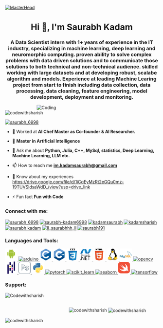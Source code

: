 [![MasterHead](https://i.ytimg.com/vi/_4kLioMoMrk/maxresdefault.jpg)](htteps://saurabhkadam.io)
<h1 align="center">Hi 👋, I'm Saurabh Kadam</h1>
<h3 align="center">A Data Scientist intern with 1+ years of experience in the IT industry, specializing in machine learning, deep learning and neuromorphic computing. proven ability to solve complex problems with data driven solutions and to communicate those solutions to both technical and non-technical audience. skilled working with large datasets and at developing robust, scalabe algorithm and models. Experience at leading Machine Learing project from start to finish including data collection, data processing, data cleaning, feature engineering, model development, deployment and monitoring.</h3>
<img align="right" alt="Coding" width="400" src="https://thumbs.gfycat.com/AshamedWeightyDachshund-max-1mb.gif">

<p align="left"> <img src="https://komarev.com/ghpvc/?username=codewithsharish&label=Profile%20views&color=0e75b6&style=flat" alt="codewithsharish" /> </p>

<p align="left"> <a href="https://twitter.com/saurabh_6998" target="blank"><img src="https://img.shields.io/twitter/follow/saurabh_6998?logo=twitter&style=for-the-badge" alt="saurabh_6998" /></a> </p>

- 🔭 Worked at **AI Chef Master as Co-founder & AI Researcher.**

- 🌱 **Master in Artificial Intelligence**

- 💬 Ask me about **Python, Julia, C++, MySql, statistics, Deep Learning, Machine Learning, LLM etc.**

- 📫 How to reach me **im.kadamsaurabh@gmail.com**

- 📄 Know about my experiences https://drive.google.com/file/d/1iCqEyMzRt2eGQu0mz-19TUVSldsaWdD_/view?usp=drive_link

- ⚡ Fun fact **Fun with Code**

<h3 align="left">Connect with me:</h3>
<p align="left">
<a href="https://twitter.com/saurabh_6998" target="blank"><img align="center" src="https://raw.githubusercontent.com/rahuldkjain/github-profile-readme-generator/master/src/images/icons/Social/twitter.svg" alt="saurabh_6998" height="30" width="40" /></a>
<a href="https://linkedin.com/in/saurabh-kadam6998" target="blank"><img align="center" src="https://raw.githubusercontent.com/rahuldkjain/github-profile-readme-generator/master/src/images/icons/Social/linked-in-alt.svg" alt="saurabh-kadam6998" height="30" width="40" /></a>
<a href="https://stackoverflow.com/users/kadamsaurabh" target="blank"><img align="center" src="https://raw.githubusercontent.com/rahuldkjain/github-profile-readme-generator/master/src/images/icons/Social/stack-overflow.svg" alt="kadamsaurabh" height="30" width="40" /></a>
<a href="https://kaggle.com/kadamsharish" target="blank"><img align="center" src="https://raw.githubusercontent.com/rahuldkjain/github-profile-readme-generator/master/src/images/icons/Social/kaggle.svg" alt="kadamsharish" height="30" width="40" /></a>
<a href="https://fb.com/saurabh kadam" target="blank"><img align="center" src="https://raw.githubusercontent.com/rahuldkjain/github-profile-readme-generator/master/src/images/icons/Social/facebook.svg" alt="saurabh kadam" height="30" width="40" /></a>
<a href="https://instagram.com/ll_saurabhhh_ll" target="blank"><img align="center" src="https://raw.githubusercontent.com/rahuldkjain/github-profile-readme-generator/master/src/images/icons/Social/instagram.svg" alt="ll_saurabhhh_ll" height="30" width="40" /></a>
<a href="https://www.hackerrank.com/saurabh191" target="blank"><img align="center" src="https://raw.githubusercontent.com/rahuldkjain/github-profile-readme-generator/master/src/images/icons/Social/hackerrank.svg" alt="saurabh191" height="30" width="40" /></a>
</p>

<h3 align="left">Languages and Tools:</h3>
<p align="left"> <a href="https://developer.android.com" target="_blank" rel="noreferrer"> <img src="https://raw.githubusercontent.com/devicons/devicon/master/icons/android/android-original-wordmark.svg" alt="android" width="40" height="40"/> </a> <a href="https://www.arduino.cc/" target="_blank" rel="noreferrer"> <img src="https://cdn.worldvectorlogo.com/logos/arduino-1.svg" alt="arduino" width="40" height="40"/> </a> <a href="https://www.cprogramming.com/" target="_blank" rel="noreferrer"> <img src="https://raw.githubusercontent.com/devicons/devicon/master/icons/c/c-original.svg" alt="c" width="40" height="40"/> </a> <a href="https://www.w3schools.com/cpp/" target="_blank" rel="noreferrer"> <img src="https://raw.githubusercontent.com/devicons/devicon/master/icons/cplusplus/cplusplus-original.svg" alt="cplusplus" width="40" height="40"/> </a> <a href="https://www.w3schools.com/css/" target="_blank" rel="noreferrer"> <img src="https://raw.githubusercontent.com/devicons/devicon/master/icons/css3/css3-original-wordmark.svg" alt="css3" width="40" height="40"/> </a> <a href="https://dotnet.microsoft.com/" target="_blank" rel="noreferrer"> <img src="https://raw.githubusercontent.com/devicons/devicon/master/icons/dot-net/dot-net-original-wordmark.svg" alt="dotnet" width="40" height="40"/> </a> <a href="https://www.w3.org/html/" target="_blank" rel="noreferrer"> <img src="https://raw.githubusercontent.com/devicons/devicon/master/icons/html5/html5-original-wordmark.svg" alt="html5" width="40" height="40"/> </a> <a href="https://www.linux.org/" target="_blank" rel="noreferrer"> <img src="https://raw.githubusercontent.com/devicons/devicon/master/icons/linux/linux-original.svg" alt="linux" width="40" height="40"/> </a> <a href="https://www.mysql.com/" target="_blank" rel="noreferrer"> <img src="https://raw.githubusercontent.com/devicons/devicon/master/icons/mysql/mysql-original-wordmark.svg" alt="mysql" width="40" height="40"/> </a> <a href="https://opencv.org/" target="_blank" rel="noreferrer"> <img src="https://www.vectorlogo.zone/logos/opencv/opencv-icon.svg" alt="opencv" width="40" height="40"/> </a> <a href="https://pandas.pydata.org/" target="_blank" rel="noreferrer"> <img src="https://raw.githubusercontent.com/devicons/devicon/2ae2a900d2f041da66e950e4d48052658d850630/icons/pandas/pandas-original.svg" alt="pandas" width="40" height="40"/> </a> <a href="https://www.photoshop.com/en" target="_blank" rel="noreferrer"> <img src="https://raw.githubusercontent.com/devicons/devicon/master/icons/photoshop/photoshop-line.svg" alt="photoshop" width="40" height="40"/> </a> <a href="https://www.python.org" target="_blank" rel="noreferrer"> <img src="https://raw.githubusercontent.com/devicons/devicon/master/icons/python/python-original.svg" alt="python" width="40" height="40"/> </a> <a href="https://pytorch.org/" target="_blank" rel="noreferrer"> <img src="https://www.vectorlogo.zone/logos/pytorch/pytorch-icon.svg" alt="pytorch" width="40" height="40"/> </a> <a href="https://scikit-learn.org/" target="_blank" rel="noreferrer"> <img src="https://upload.wikimedia.org/wikipedia/commons/0/05/Scikit_learn_logo_small.svg" alt="scikit_learn" width="40" height="40"/> </a> <a href="https://seaborn.pydata.org/" target="_blank" rel="noreferrer"> <img src="https://seaborn.pydata.org/_images/logo-mark-lightbg.svg" alt="seaborn" width="40" height="40"/> </a> <a href="https://developer.apple.com/swift/" target="_blank" rel="noreferrer"> <img src="https://raw.githubusercontent.com/devicons/devicon/master/icons/swift/swift-original.svg" alt="swift" width="40" height="40"/> </a> <a href="https://www.tensorflow.org" target="_blank" rel="noreferrer"> <img src="https://www.vectorlogo.zone/logos/tensorflow/tensorflow-icon.svg" alt="tensorflow" width="40" height="40"/> </a> </p>

<h3 align="left">Support:</h3>
<p><a href="https://www.buymeacoffee.com/Codewithsharish"> <img align="left" src="https://cdn.buymeacoffee.com/buttons/v2/default-yellow.png" height="50" width="210" alt="Codewithsharish" /></a></p><br><br>

<p><img align="left" src="https://github-readme-stats.vercel.app/api/top-langs?username=codewithsharish&show_icons=true&locale=en&layout=compact" alt="codewithsharish" /></p>

<p>&nbsp;<img align="center" src="https://github-readme-stats.vercel.app/api?username=codewithsharish&show_icons=true&locale=en" alt="codewithsharish" /></p>

<p><img align="center" src="https://github-readme-streak-stats.herokuapp.com/?user=codewithsharish&" alt="codewithsharish" /></p>

